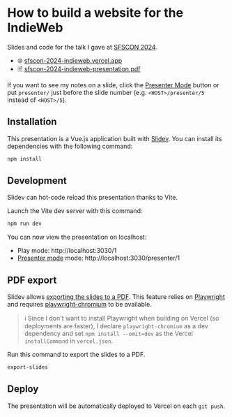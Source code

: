 # How to build a website for the IndieWeb

Slides and code for the talk I gave at [SFSCON 2024](https://www.sfscon.it/).

- 🌐 [sfscon-2024-indieweb.vercel.app](https://sfscon-2024-indieweb.vercel.app/)
- 🗎 [sfscon-2024-indieweb-presentation.pdf](https://raw.githubusercontent.com/jackdbd/sfscon-2024-indieweb/main/assets/sfscon-2024-indieweb-presentation.pdf)

If you want to see my notes on a slide, click the [Presenter Mode](https://sli.dev/guide/presenter-mode) button or put `presenter/` just before the slide number (e.g. `<HOST>/presenter/5` instead of `<HOST>/5`).

## Installation

This presentation is a Vue.js application built with [Slidev](https://sli.dev/). You can install its dependencies with the following command:

```sh
npm install
```

## Development

Slidev can hot-code reload this presentation thanks to Vite.

Launch the Vite dev server with this command:

```sh
npm run dev
```

You can now view the presentation on localhost:

- Play mode: http://localhost:3030/1
- [Presenter mode](https://sli.dev/guide/presenter-mode.html) mode: http://localhost:3030/presenter/1

## PDF export

Slidev allows [exporting the slides to a PDF](https://sli.dev/guide/exporting.html#pdf). This feature relies on [Playwright](https://playwright.dev/) and requires [playwright-chromium](https://www.npmjs.com/package/playwright-chromium) to be available.

> :information_source: Since I don't want to install Playwright when building on Vercel (so deployments are faster), I declare `playwright-chromium` as a dev dependency and set `npm install --omit=dev` as the Vercel `installCommand` in `vercel.json`.

Run this command to export the slides to a PDF.

```sh
export-slides
```

## Deploy

The presentation will be automatically deployed to Vercel on each `git push`.
